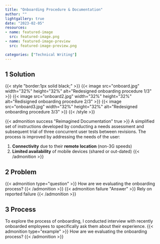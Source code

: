 ```yaml
---
title: "Onboarding Procedure & Documentation"
author: ""
lightgallery: true
date: "2023-02-05"
resources:
- name: featured-image
  src: featured-image.png
- name: featured-image-preview
  src: featured-image-preview.png

categories: ["Technical Writing"]
---
```

## 1 Solution
{{< style "border:1px solid black;" >}}
{{< image src="onboard.jpg" width="32%" height="32%" alt="Redesigned onboarding procedure 1/3" >}}
{{< image src="onboard2.jpg" width="32%" height="32%" alt="Redisigned onboarding procedure 2/3" >}}
{{< image src="onboard3.jpg" width="32%" height="32%" alt="Redesigned onboarding procedure 3/3" >}}
{{< /style >}}

{{< admonition success "Reimagined Documentation" true >}} A simplified set of instructions developed by conducting a needs assessment and subsequent trial of three concurrent user tests between revisions.
The process is improved by addressing the needs of the user:
1. **Connectivity** due to their **remote location** (non-3G speeds)
1. **Limited availability** of mobile devices (shared or out-dated)
{{< /admonition >}}

## 2 Problem
{{< admonition type="question" >}} How are we evaluating the onboarding process? {{< /admonition >}}
{{< admonition failure "Answer" >}} Rely on reported failure {{< /admonition >}}

## 3 Process
To explore the process of onboarding, I conducted interview with recently onboarded employees to specifically ask them about their experience. 
{{< admonition type="example" >}} How are we evaluating the onboarding process? {{< /admonition >}}


